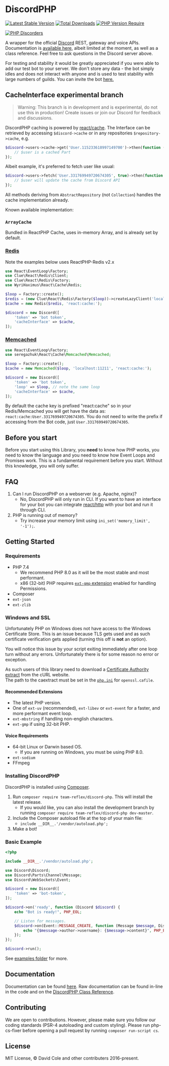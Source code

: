 DiscordPHP
====
[![Latest Stable Version](https://poser.pugx.org/team-reflex/discord-php/v)](https://packagist.org/packages/team-reflex/discord-php) [![Total Downloads](https://poser.pugx.org/team-reflex/discord-php/downloads)](https://packagist.org/packages/team-reflex/discord-php) [![PHP Version Require](https://poser.pugx.org/team-reflex/discord-php/require/php)](https://packagist.org/packages/team-reflex/discord-php)

[![PHP Discorders](https://discord.com/api/guilds/115233111977099271/widget.png?style=banner1)](https://discord.gg/dphp)

A wrapper for the official [Discord](https://discordapp.com) REST, gateway and voice APIs. Documentation is [available here](http://discord-php.github.io/DiscordPHP), albeit limited at the moment, as well as a class reference. Feel free to ask questions in the Discord server above.

For testing and stability it would be greatly appreciated if you were able to add our test bot to your server. We don't store any data - the bot simply idles and does not interact with anyone and is used to test stability with large numbers of guilds. You can invite the bot [here.](https://discord.com/oauth2/authorize?client_id=157746770539970560&scope=bot)

## CacheInterface experimental branch
> Warning: This branch is in development and is experimental, do not use this in production! Create issues or join our Discord for feedback and discussions.

DiscordPHP caching is powered by [react/cache](https://github.com/reactphp/cache). The Interface can be retrieved by accessing `$discord->cache` or in any repositories `$repository->cache`, e.g.
```php
$discord->users->cache->get('User.115233618997149700')->then(function ($user) {
    // $user is a cached Part
});
```
Albeit example, it's preferred to fetch user like usual:
```php
$discord->users->fetch('User.331769949720674305', true)->then(function ($user) {
    // $user will update the cache from Discord API
});
```
All methods deriving from `AbstractRepository` (not `Collection`) handles the cache implementation already.

Known available implementation:

### `ArrayCache`
Bundled in ReactPHP Cache, uses in-memory Array, and is already set by default.

### [Redis](https://github.com/WyriHaximus/reactphp-cache-redis)

Note the examples below uses ReactPHP-Redis v2.x

```php
use React\EventLoop\Factory;
use Clue\React\Redis\Client;
use Clue\React\Redis\Factory;
use WyriHaximus\React\Cache\Redis;

$loop = Factory::create();
$redis = (new Clue\React\Redis\Factory($loop))->createLazyClient('localhost:6379');
$cache = new Redis($redis, 'react:cache:');

$discord = new Discord([
    'token' => 'bot token',
    'cacheInterface' => $cache,
]);
```

### [Memcached](https://github.com/seregazhuk/php-react-cache-memcached)

```php
use React\EventLoop\Factory;
use seregazhuk\React\Cache\Memcached\Memcached;

$loop = Factory::create();
$cache = new Memcached($loop, 'localhost:11211', 'react:cache:');

$discord = new Discord([
    'token' => 'bot token',
    'loop' => $loop, // note the same loop
    'cacheInterface' => $cache,
]);
```

By default the cache key is prefixed "react:cache" so in your Redis/Memcached you will get have the data as: `react:cache:User.331769949720674305`. You do not need to write the prefix if accessing from the Bot code, just `User.331769949720674305`.

## Before you start

Before you start using this Library, you **need** to know how PHP works, you need to know the language and you need to know how Event Loops and Promises work. This is a fundamental requirement before you start. Without this knowledge, you will only suffer.

## FAQ

1. Can I run DiscordPHP on a webserver (e.g. Apache, nginx)?
    - No, DiscordPHP will only run in CLI. If you want to have an interface for your bot you can integrate [react/http](https://github.com/ReactPHP/http) with your bot and run it through CLI.
2. PHP is running out of memory?
	- Try increase your memory limit using `ini_set('memory_limit', '-1');`.

## Getting Started

### Requirements

- PHP 7.4
	- We recommend PHP 8.0 as it will be the most stable and most performant.
	- x86 (32-bit) PHP requires [`ext-gmp` extension](https://www.php.net/manual/en/book.gmp.php) enabled for handling Permissions.
- Composer
- `ext-json`
- `ext-zlib`

### Windows and SSL

Unfortunately PHP on Windows does not have access to the Windows Certificate Store. This is an issue because TLS gets used and as such certificate verification gets applied (turning this off is **not** an option).

You will notice this issue by your script exiting immediately after one loop turn without any errors. Unfortunately there is for some reason no error or exception.

As such users of this library need to download a [Certificate Authority extract](https://curl.haxx.se/docs/caextract.html) from the cURL website.<br>
The path to the caextract must be set in the [`php.ini`](https://secure.php.net/manual/en/openssl.configuration.php) for `openssl.cafile`.

#### Recommended Extensions

- The latest PHP version.
- One of `ext-uv` (recommended), `ext-libev` or `ext-event` for a faster, and more performant event loop.
- `ext-mbstring` if handling non-english characters.
- `ext-gmp` if using 32-bit PHP.

#### Voice Requirements

- 64-bit Linux or Darwin based OS.
    - If you are running on Windows, you must be using PHP 8.0.
- `ext-sodium`
- FFmpeg

### Installing DiscordPHP

DiscordPHP is installed using [Composer](https://getcomposer.org).

1. Run `composer require team-reflex/discord-php`. This will install the latest release.
	- If you would like, you can also install the development branch by running `composer require team-reflex/discord-php dev-master`.
2. Include the Composer autoload file at the top of your main file:
	- `include __DIR__.'/vendor/autoload.php';`
3. Make a bot!

### Basic Example

```php
<?php

include __DIR__.'/vendor/autoload.php';

use Discord\Discord;
use Discord\Parts\Channel\Message;
use Discord\WebSockets\Event;

$discord = new Discord([
    'token' => 'bot-token',
]);

$discord->on('ready', function (Discord $discord) {
    echo "Bot is ready!", PHP_EOL;

    // Listen for messages.
    $discord->on(Event::MESSAGE_CREATE, function (Message $message, Discord $discord) {
        echo "{$message->author->username}: {$message->content}", PHP_EOL;
    });
});

$discord->run();
```

See [examples folder](examples) for more.

## Documentation

Documentation can be found [here](//discord-php.github.io/DiscordPHP). Raw documentation can be found in-line in the code and on the [DiscordPHP Class Reference](//discord-php.github.io/DiscordPHP/reference).

## Contributing

We are open to contributions. However, please make sure you follow our coding standards (PSR-4 autoloading and custom styling). Please run php-cs-fixer before opening a pull request by running `composer run-script cs`.

## License

MIT License, &copy; David Cole and other contributers 2016-present.
